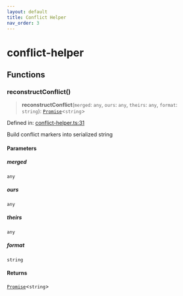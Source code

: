 ```yaml
---
layout: default
title: Conflict Helper
nav_order: 3
---
```


# conflict-helper

## Functions

### reconstructConflict()

> **reconstructConflict**(`merged`: `any`, `ours`: `any`, `theirs`: `any`, `format`: `string`): [`Promise`](https://developer.mozilla.org/docs/Web/JavaScript/Reference/Global_Objects/Promise)\<`string`\>

Defined in: [conflict-helper.ts:31](https://github.com/react18-tools/git-json-resolver/blob/bb35490ece54a122e412f67ef51d4b2dbeac2ebb/lib/src/conflict-helper.ts#L31)

Build conflict markers into serialized string

#### Parameters

##### merged

`any`

##### ours

`any`

##### theirs

`any`

##### format

`string`

#### Returns

[`Promise`](https://developer.mozilla.org/docs/Web/JavaScript/Reference/Global_Objects/Promise)\<`string`\>
